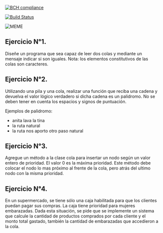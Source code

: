 [![BCH compliance](https://bettercodehub.com/edge/badge/UCC-Programacion3/04-Colas?branch=master)](https://bettercodehub.com/)

[![Build Status](https://travis-ci.org/UCC-Programacion3/04-Colas.svg?branch=master)](https://travis-ci.org/UCC-Programacion3/01-Recursividad)


![MEME](http://generadordememesonline.com/media/created/75tf7u.jpg)

## Ejercicio N°1.
Diseñe un programa que sea capaz de leer dos colas y mediante un mensaje indicar si son 
iguales. Nota: los elementos constitutivos de las colas son caracteres. 


##  Ejercicio N°2. 
Utilizando una pila y una cola, realizar una función que reciba una cadena y devuelva el 
valor lógico verdadero si dicha cadena es un palidromo. No se deben tener en cuenta los 
espacios y signos de puntuación.

Ejemplos de palidromo:

* anita lava la tina
* la ruta natural
* la ruta nos aporto otro paso natural


##    Ejercicio N°3. 
Agregue un método a la clase cola para insertar un nodo según un valor entero de prioridad.
El valor 0 es la máxima prioridad. Este método debe colocar el nodo lo mas próximo al frente
de la cola, pero atrás del ultimo nodo con la misma prioridad.

##    Ejercicio N°4. 
En un supermercado, se tiene sólo una caja habilitada para que los clientes puedan pagar 
sus compras. La caja tiene prioridad para mujeres embarazadas. Dada esta situación, se 
pide que se implemente un sistema que calcule la cantidad de productos comprados por 
cada cliente y el monto total gastado, también la cantidad de embarazadas que accedieron a
la cola.
